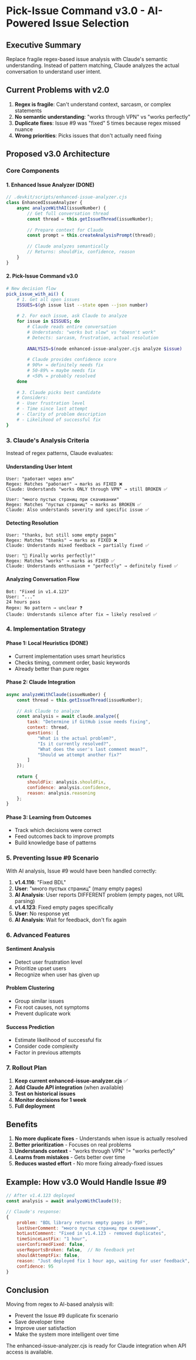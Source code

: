 # Pick-Issue Command v3.0 - AI-Powered Issue Selection

## Executive Summary
Replace fragile regex-based issue analysis with Claude's semantic understanding. Instead of pattern matching, Claude analyzes the actual conversation to understand user intent.

## Current Problems with v2.0
1. **Regex is fragile**: Can't understand context, sarcasm, or complex statements
2. **No semantic understanding**: "works through VPN" vs "works perfectly" 
3. **Duplicate fixes**: Issue #9 was "fixed" 5 times because regex missed nuance
4. **Wrong priorities**: Picks issues that don't actually need fixing

## Proposed v3.0 Architecture

### Core Components

#### 1. Enhanced Issue Analyzer (DONE)
```javascript
// .devkit/scripts/enhanced-issue-analyzer.cjs
class EnhancedIssueAnalyzer {
    async analyzeWithAI(issueNumber) {
        // Get full conversation thread
        const thread = this.getIssueThread(issueNumber);
        
        // Prepare context for Claude
        const prompt = this.createAnalysisPrompt(thread);
        
        // Claude analyzes semantically
        // Returns: shouldFix, confidence, reason
    }
}
```

#### 2. Pick-Issue Command v3.0
```bash
# New decision flow
pick_issue_with_ai() {
    # 1. Get all open issues
    ISSUES=$(gh issue list --state open --json number)
    
    # 2. For each issue, ask Claude to analyze
    for issue in $ISSUES; do
        # Claude reads entire conversation
        # Understands: "works but slow" vs "doesn't work"
        # Detects: sarcasm, frustration, actual resolution
        
        ANALYSIS=$(node enhanced-issue-analyzer.cjs analyze $issue)
        
        # Claude provides confidence score
        # 90%+ = definitely needs fix
        # 50-89% = maybe needs fix
        # <50% = probably resolved
    done
    
    # 3. Claude picks best candidate
    # Considers:
    # - User frustration level
    # - Time since last attempt
    # - Clarity of problem description
    # - Likelihood of successful fix
}
```

### 3. Claude's Analysis Criteria

Instead of regex patterns, Claude evaluates:

#### Understanding User Intent
```
User: "работает через впн"
Regex: Matches "работает" → marks as FIXED ❌
Claude: Understands "works ONLY through VPN" → still BROKEN ✅

User: "много пустых страниц при скачивании"
Regex: Matches "пустых страниц" → marks as BROKEN ✅
Claude: Also understands severity and specific issue ✅
```

#### Detecting Resolution
```
User: "thanks, but still some empty pages"
Regex: Matches "thanks" → marks as FIXED ❌
Claude: Understands mixed feedback → partially fixed ✅

User: "🎉 Finally works perfectly!"
Regex: Matches "works" → marks as FIXED ✅
Claude: Understands enthusiasm + "perfectly" → definitely fixed ✅
```

#### Analyzing Conversation Flow
```
Bot: "Fixed in v1.4.123"
User: "..."
24 hours pass
Regex: No pattern → unclear ❓
Claude: Understands silence after fix → likely resolved ✅
```

### 4. Implementation Strategy

#### Phase 1: Local Heuristics (DONE)
- Current implementation uses smart heuristics
- Checks timing, comment order, basic keywords
- Already better than pure regex

#### Phase 2: Claude Integration
```javascript
async analyzeWithClaude(issueNumber) {
    const thread = this.getIssueThread(issueNumber);
    
    // Ask Claude to analyze
    const analysis = await claude.analyze({
        task: "Determine if GitHub issue needs fixing",
        context: thread,
        questions: [
            "What is the actual problem?",
            "Is it currently resolved?",
            "What does the user's last comment mean?",
            "Should we attempt another fix?"
        ]
    });
    
    return {
        shouldFix: analysis.shouldFix,
        confidence: analysis.confidence,
        reason: analysis.reasoning
    };
}
```

#### Phase 3: Learning from Outcomes
- Track which decisions were correct
- Feed outcomes back to improve prompts
- Build knowledge base of patterns

### 5. Preventing Issue #9 Scenario

With AI analysis, Issue #9 would have been handled correctly:

1. **v1.4.116**: "Fixed BDL"
2. **User**: "много пустых страниц" (many empty pages)
3. **AI Analysis**: User reports DIFFERENT problem (empty pages, not URL parsing)
4. **v1.4.123**: Fixed empty pages specifically
5. **User**: No response yet
6. **AI Analysis**: Wait for feedback, don't fix again

### 6. Advanced Features

#### Sentiment Analysis
- Detect user frustration level
- Prioritize upset users
- Recognize when user has given up

#### Problem Clustering
- Group similar issues
- Fix root causes, not symptoms
- Prevent duplicate work

#### Success Prediction
- Estimate likelihood of successful fix
- Consider code complexity
- Factor in previous attempts

### 7. Rollout Plan

1. **Keep current enhanced-issue-analyzer.cjs** ✅
2. **Add Claude API integration** (when available)
3. **Test on historical issues**
4. **Monitor decisions for 1 week**
5. **Full deployment**

## Benefits

1. **No more duplicate fixes** - Understands when issue is actually resolved
2. **Better prioritization** - Focuses on real problems
3. **Understands context** - "works through VPN" != "works perfectly"
4. **Learns from mistakes** - Gets better over time
5. **Reduces wasted effort** - No more fixing already-fixed issues

## Example: How v3.0 Would Handle Issue #9

```javascript
// After v1.4.123 deployed
const analysis = await analyzeWithClaude(9);

// Claude's response:
{
    problem: "BDL library returns empty pages in PDF",
    lastUserComment: "много пустых страниц при скачивании",
    botLastComment: "Fixed in v1.4.123 - removed duplicates",
    timeSinceLastFix: "1 hour",
    userConfirmedFixed: false,
    userReportsBroken: false,  // No feedback yet
    shouldAttemptFix: false,
    reason: "Just deployed fix 1 hour ago, waiting for user feedback",
    confidence: 95
}
```

## Conclusion

Moving from regex to AI-based analysis will:
- Prevent the Issue #9 duplicate fix scenario
- Save developer time
- Improve user satisfaction
- Make the system more intelligent over time

The enhanced-issue-analyzer.cjs is ready for Claude integration when API access is available.